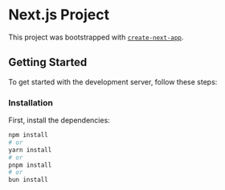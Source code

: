# Next.js Project

This project was bootstrapped with [`create-next-app`](https://github.com/vercel/next.js/tree/canary/packages/create-next-app).

## Getting Started

To get started with the development server, follow these steps:

### Installation

First, install the dependencies:

```bash
npm install
# or
yarn install
# or
pnpm install
# or
bun install




